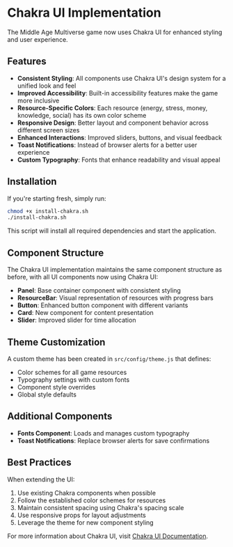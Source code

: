 # Chakra UI Implementation

The Middle Age Multiverse game now uses Chakra UI for enhanced styling and user experience.

## Features

- **Consistent Styling**: All components use Chakra UI's design system for a unified look and feel
- **Improved Accessibility**: Built-in accessibility features make the game more inclusive
- **Resource-Specific Colors**: Each resource (energy, stress, money, knowledge, social) has its own color scheme
- **Responsive Design**: Better layout and component behavior across different screen sizes
- **Enhanced Interactions**: Improved sliders, buttons, and visual feedback
- **Toast Notifications**: Instead of browser alerts for a better user experience
- **Custom Typography**: Fonts that enhance readability and visual appeal

## Installation

If you're starting fresh, simply run:

```bash
chmod +x install-chakra.sh
./install-chakra.sh
```

This script will install all required dependencies and start the application.

## Component Structure

The Chakra UI implementation maintains the same component structure as before, with all UI components now using Chakra UI:

- **Panel**: Base container component with consistent styling
- **ResourceBar**: Visual representation of resources with progress bars
- **Button**: Enhanced button component with different variants
- **Card**: New component for content presentation
- **Slider**: Improved slider for time allocation

## Theme Customization

A custom theme has been created in `src/config/theme.js` that defines:

- Color schemes for all game resources
- Typography settings with custom fonts
- Component style overrides
- Global style defaults

## Additional Components

- **Fonts Component**: Loads and manages custom typography
- **Toast Notifications**: Replace browser alerts for save confirmations

## Best Practices

When extending the UI:

1. Use existing Chakra components when possible
2. Follow the established color schemes for resources
3. Maintain consistent spacing using Chakra's spacing scale
4. Use responsive props for layout adjustments
5. Leverage the theme for new component styling

For more information about Chakra UI, visit [Chakra UI Documentation](https://chakra-ui.com/docs/getting-started).
